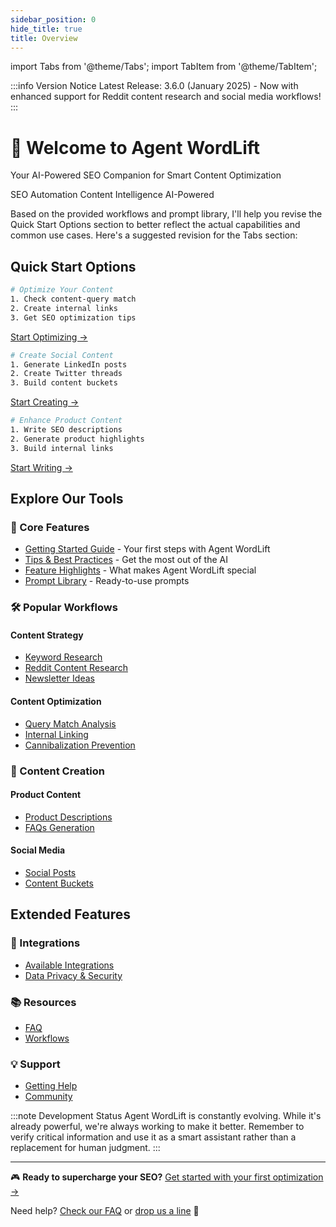 ```yaml
---
sidebar_position: 0
hide_title: true
title: Overview
---
```


import Tabs from '@theme/Tabs';
import TabItem from '@theme/TabItem';

:::info Version Notice
Latest Release: 3.6.0 (January 2025) - Now with enhanced support for Reddit content research and social media workflows!
:::

# 🤖 Welcome to Agent WordLift

<div style={{textAlign: 'center', margin: '2rem 0'}}>
<p style={{fontSize: '1.2rem', color: 'var(--ifm-color-emphasis-600)'}}>
Your AI-Powered SEO Companion for Smart Content Optimization
</p>

<div style={{display: 'flex', justifyContent: 'center', gap: '1rem', marginBottom: '2rem', flexWrap: 'wrap'}}>
<span className="badge badge--success">SEO Automation</span>
<span className="badge badge--primary">Content Intelligence</span>
<span className="badge badge--info">AI-Powered</span>
</div>
</div>

Based on the provided workflows and prompt library, I'll help you revise the Quick Start Options section to better reflect the actual capabilities and common use cases. Here's a suggested revision for the Tabs section:

## Quick Start Options

<Tabs>
  <TabItem value="optimize" label="Optimize Content" default>

```bash
# Optimize Your Content
1. Check content-query match
2. Create internal links
3. Get SEO optimization tips
```

[Start Optimizing →](./workflows/analyzing-query-match.md)
  </TabItem>
  <TabItem value="social" label="Social Media">

```bash
# Create Social Content
1. Generate LinkedIn posts
2. Create Twitter threads
3. Build content buckets
```

[Start Creating →](./workflows/create-social-media-posts.md)
  </TabItem>
  <TabItem value="product" label="Product Content">

```bash
# Enhance Product Content
1. Write SEO descriptions
2. Generate product highlights
3. Build internal links
```

[Start Writing →](./workflows/create-product-description.md)
  </TabItem>
</Tabs>

## Explore Our Tools

### 🎯 Core Features

* [Getting Started Guide](./getting-started.md) - Your first steps with Agent WordLift
* [Tips & Best Practices](./tips.md) - Get the most out of the AI
* [Feature Highlights](./highlights.md) - What makes Agent WordLift special
* [Prompt Library](./prompt-reference.md) - Ready-to-use prompts

### 🛠️ Popular Workflows

<div className="container">
<div className="row">
<div className="col col--6">

#### Content Strategy

* [Keyword Research](./workflows/keyword-discovery.md)
* [Reddit Content Research](./workflows/research-content-ideas.md)
* [Newsletter Ideas](./workflows/ideas-for-newsletters.md)

</div>
<div className="col col--6">

#### Content Optimization

* [Query Match Analysis](./workflows/analyzing-query-match.md)
* [Internal Linking](./workflows/create-internal-links.md)
* [Cannibalization Prevention](./workflows/keyword-cannibalization.md)

</div>
</div>
</div>

### 🎨 Content Creation

<div className="container">
<div className="row">
<div className="col col--6">

#### Product Content

* [Product Descriptions](./workflows/create-product-description.md)
* [FAQs Generation](./workflows/faq.md)

</div>
<div className="col col--6">

#### Social Media

* [Social Posts](./workflows/create-social-media-posts.md)
* [Content Buckets](./workflows/create-social-media-content-buckets.md)

</div>
</div>
</div>

## Extended Features

<div className="container">
<div className="row">
<div className="col col--4">

### 🔌 Integrations

* [Available Integrations](./integrations.md)
* [Data Privacy & Security](./data-privacy-and-security.md)

</div>
<div className="col col--4">

### 📚 Resources

* [FAQ](./faq.md)
* [Workflows](./workflows.md)

</div>
<div className="col col--4">

### 💡 Support

* [Getting Help](./getting-started.md#getting-help)
* [Community](https://wordlift.io/community)

</div>
</div>
</div>

:::note Development Status
Agent WordLift is constantly evolving. While it's already powerful, we're always working to make it better. Remember to verify critical information and use it as a smart assistant rather than a replacement for human judgment.
:::

---

🎮 **Ready to supercharge your SEO?**
[Get started with your first optimization →](./getting-started.md)

Need help? [Check our FAQ](./faq.md) or [drop us a line](mailto:support@wordlift.io) 💌
